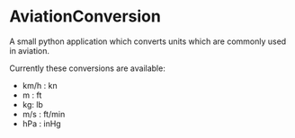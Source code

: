 # AviationConversion
A small python application which converts units which are commonly used in aviation.

Currently these conversions are available:
* km/h : kn
* m : ft
* kg: lb
* m/s : ft/min
* hPa : inHg
